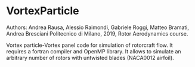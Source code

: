 # VortexParticle
Authors: Andrea Rausa, Alessio Raimondi, Gabriele Roggi, Matteo Bramati, Andrea Bresciani
Politecnico di Milano, 2019, Rotor Aerodynamics course.

Vortex particle-Vortex panel code for simulation of rotorcraft flow. It requires a fortran compiler and OpenMP library. It allows to simulate an arbitrary number of rotors with untwisted blades (NACA0012 airfoil). 

